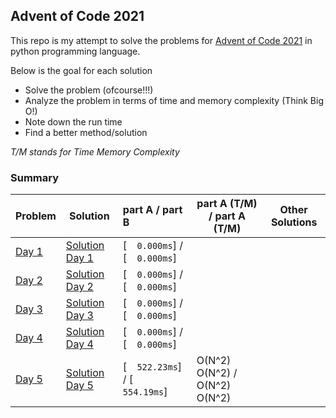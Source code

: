 ## Advent of Code 2021

This repo is my attempt to solve the problems for [Advent of Code 2021](https://adventofcode.com/) 
in python programming language.

Below is the goal for each solution

- Solve the problem (ofcourse!!!)
- Analyze the problem in terms of time and memory complexity (Think Big O!)
- Note down the run time
- Find a better method/solution

_T/M stands for Time Memory Complexity_

### Summary

|             Problem                           | Solution                           |          part A / part B        | part A (T/M) / part A (T/M)  | Other Solutions |
|:----------------------------------------------|------------------------------------|:--------------------------------| -----------------------------| ----------------|
| [Day 1](https://adventofcode.com/2021/day/1)  | [Solution Day 1](./day1/day1.py)   | [`  0.000ms`] / [`  0.000ms`]   |                              |
| [Day 2](https://adventofcode.com/2021/day/2)  | [Solution Day 2](./day2/day2.py)   | [`  0.000ms`] / [`  0.000ms`]   |                              |
| [Day 3](https://adventofcode.com/2021/day/3)  | [Solution Day 3](./day3/day3.py)   | [`  0.000ms`] / [`  0.000ms`]   |                              |
| [Day 4](https://adventofcode.com/2021/day/4)  | [Solution Day 4](./day4/day4.py)   | [`  0.000ms`] / [`  0.000ms`]   |                              |
| [Day 5](https://adventofcode.com/2021/day/5)  | [Solution Day 5](./day5/day5.py)   | [`  522.23ms`] / [`  554.19ms`] | O(N^2) O(N^2) / O(N^2) O(N^2) |